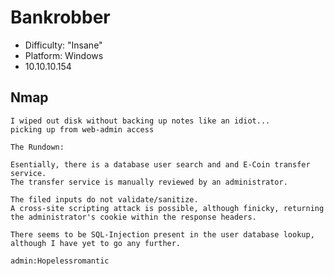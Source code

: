 # Bankrobber

- Difficulty: "Insane"
- Platform: Windows
- 10.10.10.154

## Nmap
```nmap
I wiped out disk without backing up notes like an idiot... 
picking up from web-admin access

The Rundown:

Esentially, there is a database user search and and E-Coin transfer service. 
The transfer service is manually reviewed by an administrator. 

The filed inputs do not validate/sanitize.
A cross-site scripting attack is possible, although finicky, returning the administrator's cookie within the response headers.

There seems to be SQL-Injection present in the user database lookup, although I have yet to go any further.
```

`admin:Hopelessromantic`


